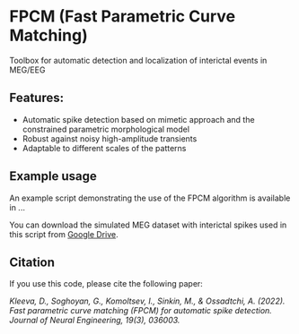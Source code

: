 # FPCM (Fast Parametric Curve Matching)
Toolbox for automatic detection and localization of interictal events in MEG/EEG

## Features:
- Automatic spike detection based on mimetic approach and the constrained parametric morphological model
- Robust against noisy high-amplitude transients
- Adaptable to different scales of the patterns

## Example usage
An example script demonstrating the use of the FPCM algorithm is available in ...

You can download the simulated MEG dataset with interictal spikes used in this script from [Google Drive](https://drive.google.com/file/d/1MHGGDDmAxTF1qWi7Og86pMRp1SrorUzq/view?usp=share_link). 

## Citation
If you use this code, please cite the following paper:

*Kleeva, D., Soghoyan, G., Komoltsev, I., Sinkin, M., & Ossadtchi, A. (2022). Fast parametric curve matching (FPCM) for automatic spike detection. Journal of Neural Engineering, 19(3), 036003.* 
